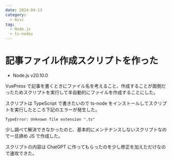 ```yaml
---
date: 2024-04-13
category:
  - misc
tag:
  - Node.js
  - ts-nodes
---
```


# 記事ファイル作成スクリプトを作った

- Node.js v20.10.0

VuePress で記事を書くときにファイル名を考えること、作成することが面倒だったためスクリプトを実行して半自動的にファイルを作成することにした。

スクリプトは TypeScript で書きたいので ts-node をインストールしてスクリプトを実行したところ下記のエラーが発生した。

```
TypeError: Unknown file extension ".ts"
```

少し調べて解決できなかったのと、基本的にメンテナンスしないスクリプトなので一旦諦め JS で作成した。

スクリプトの内容は ChatGPT に作ってもらったのを少し修正を加えただけなので速攻できた。